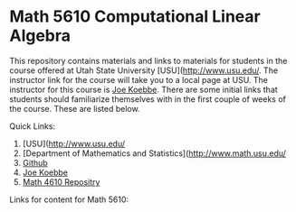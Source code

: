 # Math 5610 Computational Linear Algebra

This repository contains materials and links to materials for students in the course offered at Utah State University
[USU](http://www.usu.edu/. The instructor link for the course will take you to a local page at USU. The instructor for this
course is [Joe Koebbe](http://www.math.usu.edu/~koebbe). There are some initial links that students should familiarize themselves
with in the first couple of weeks of the course. These are listed below.

Quick Links:

1. [USU](http://www.usu.edu/
2. [Department of Mathematics and Statistics](http://www.math.usu.edu/
3. [Github](http://github.com)
4. [Joe Koebbe](http://www.math.usu.edu/~koebbe)
5. [Math 4610 Repositry](http://github.com/jvkoebbe/math4610)

Links for content for Math 5610:
